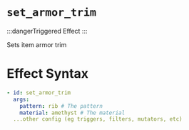 # `set_armor_trim`
:::dangerTriggered Effect
:::

Sets item armor trim

# Effect Syntax
```yaml
- id: set_armor_trim
  args:
    pattern: rib # The pattern
    material: amethyst # The material
  ...other config (eg triggers, filters, mutators, etc)
```